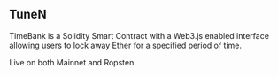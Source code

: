 ## TuneN

TimeBank is a Solidity Smart Contract with a Web3.js enabled interface allowing users to lock away Ether for a specified period of time.

Live on both Mainnet and Ropsten.